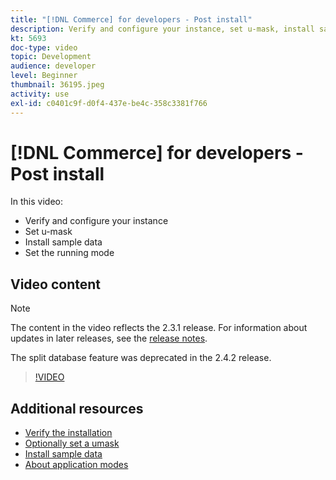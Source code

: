 ```yaml
---
title: "[!DNL Commerce] for developers - Post install"
description: Verify and configure your instance, set u-mask, install sample data, set proper running mode
kt: 5693
doc-type: video
topic: Development
audience: developer
level: Beginner
thumbnail: 36195.jpeg
activity: use
exl-id: c0401c9f-d0f4-437e-be4c-358c3381f766
---
```

# [!DNL Commerce] for developers - Post install

In this video:

- Verify and configure your instance
- Set u-mask
- Install sample data
- Set the running mode

## Video content

>[!NOTE]
>
>The content in the video reflects the 2.3.1 release. For information about updates in later releases, see the [release notes](https://experienceleague.adobe.com/docs/commerce-operations/release/notes/overview.html).
>
>The split database feature was deprecated in the 2.4.2 release.

>[!VIDEO](https://video.tv.adobe.com/v/36195?quality=12&learn=on)

## Additional resources

- [Verify the installation](https://experienceleague.adobe.com/docs/commerce-operations/installation-guide/next-steps/verify.html)
- [Optionally set a umask](https://experienceleague.adobe.com/docs/commerce-operations/installation-guide/next-steps/set-umask.html)
- [Install sample data](https://experienceleague.adobe.com/docs/commerce-operations/installation-guide/next-steps/sample-data/overview.html)
- [About application modes](https://experienceleague.adobe.com/docs/commerce-operations/configuration-guide/setup/application-modes.html)
